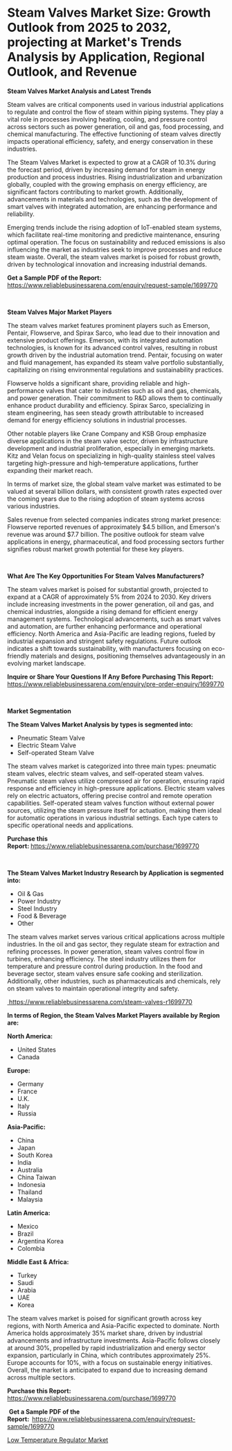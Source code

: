 <p><h1>Steam Valves Market Size: Growth Outlook from 2025 to 2032, projecting at Market's Trends Analysis by Application, Regional Outlook, and Revenue</h1></p><p><strong>Steam Valves Market Analysis and Latest Trends</strong></p>
<p><p>Steam valves are critical components used in various industrial applications to regulate and control the flow of steam within piping systems. They play a vital role in processes involving heating, cooling, and pressure control across sectors such as power generation, oil and gas, food processing, and chemical manufacturing. The effective functioning of steam valves directly impacts operational efficiency, safety, and energy conservation in these industries.</p><p>The Steam Valves Market is expected to grow at a CAGR of 10.3% during the forecast period, driven by increasing demand for steam in energy production and process industries. Rising industrialization and urbanization globally, coupled with the growing emphasis on energy efficiency, are significant factors contributing to market growth. Additionally, advancements in materials and technologies, such as the development of smart valves with integrated automation, are enhancing performance and reliability.</p><p>Emerging trends include the rising adoption of IoT-enabled steam systems, which facilitate real-time monitoring and predictive maintenance, ensuring optimal operation. The focus on sustainability and reduced emissions is also influencing the market as industries seek to improve processes and reduce steam waste. Overall, the steam valves market is poised for robust growth, driven by technological innovation and increasing industrial demands.</p></p>
<p><strong>Get a Sample PDF of the Report:&nbsp;</strong> <a href="https://www.reliablebusinessarena.com/enquiry/request-sample/1699770?utm_campaign=3138&utm_medium=2&utm_source=Github&utm_content=ia&utm_term=27032025&utm_id=steam-valves">https://www.reliablebusinessarena.com/enquiry/request-sample/1699770</a></p>
<p>&nbsp;</p>
<p><strong>Steam Valves Major Market Players</strong></p>
<p><p>The steam valves market features prominent players such as Emerson, Pentair, Flowserve, and Spirax Sarco, who lead due to their innovation and extensive product offerings. Emerson, with its integrated automation technologies, is known for its advanced control valves, resulting in robust growth driven by the industrial automation trend. Pentair, focusing on water and fluid management, has expanded its steam valve portfolio substantially, capitalizing on rising environmental regulations and sustainability practices.</p><p>Flowserve holds a significant share, providing reliable and high-performance valves that cater to industries such as oil and gas, chemicals, and power generation. Their commitment to R&D allows them to continually enhance product durability and efficiency. Spirax Sarco, specializing in steam engineering, has seen steady growth attributable to increased demand for energy efficiency solutions in industrial processes.</p><p>Other notable players like Crane Company and KSB Group emphasize diverse applications in the steam valve sector, driven by infrastructure development and industrial proliferation, especially in emerging markets. Kitz and Velan focus on specializing in high-quality stainless steel valves targeting high-pressure and high-temperature applications, further expanding their market reach.</p><p>In terms of market size, the global steam valve market was estimated to be valued at several billion dollars, with consistent growth rates expected over the coming years due to the rising adoption of steam systems across various industries. </p><p>Sales revenue from selected companies indicates strong market presence: Flowserve reported revenues of approximately $4.5 billion, and Emerson's revenue was around $7.7 billion. The positive outlook for steam valve applications in energy, pharmaceutical, and food processing sectors further signifies robust market growth potential for these key players.</p></p>
<p>&nbsp;</p>
<p><strong>What Are The Key Opportunities For Steam Valves Manufacturers?</strong></p>
<p><p>The steam valves market is poised for substantial growth, projected to expand at a CAGR of approximately 5% from 2024 to 2030. Key drivers include increasing investments in the power generation, oil and gas, and chemical industries, alongside a rising demand for efficient energy management systems. Technological advancements, such as smart valves and automation, are further enhancing performance and operational efficiency. North America and Asia-Pacific are leading regions, fueled by industrial expansion and stringent safety regulations. Future outlook indicates a shift towards sustainability, with manufacturers focusing on eco-friendly materials and designs, positioning themselves advantageously in an evolving market landscape.</p></p>
<p><strong>Inquire or Share Your Questions If Any Before Purchasing This Report:</strong> <a href="https://www.reliablebusinessarena.com/enquiry/pre-order-enquiry/1699770?utm_campaign=3138&utm_medium=2&utm_source=Github&utm_content=ia&utm_term=27032025&utm_id=steam-valves">https://www.reliablebusinessarena.com/enquiry/pre-order-enquiry/1699770</a></p>
<p>&nbsp;</p>
<p><strong>Market Segmentation</strong></p>
<p><strong>The Steam Valves Market Analysis by types is segmented into:</strong></p>
<p><ul><li>Pneumatic Steam Valve</li><li>Electric Steam Valve</li><li>Self-operated Steam Valve</li></ul></p>
<p><p>The steam valves market is categorized into three main types: pneumatic steam valves, electric steam valves, and self-operated steam valves. Pneumatic steam valves utilize compressed air for operation, ensuring rapid response and efficiency in high-pressure applications. Electric steam valves rely on electric actuators, offering precise control and remote operation capabilities. Self-operated steam valves function without external power sources, utilizing the steam pressure itself for actuation, making them ideal for automatic operations in various industrial settings. Each type caters to specific operational needs and applications.</p></p>
<p><strong>Purchase this Report:&nbsp;</strong><a href="https://www.reliablebusinessarena.com/purchase/1699770?utm_campaign=3138&utm_medium=2&utm_source=Github&utm_content=ia&utm_term=27032025&utm_id=steam-valves">https://www.reliablebusinessarena.com/purchase/1699770</a></p>
<p>&nbsp;</p>
<p><strong>The Steam Valves Market Industry Research by Application is segmented into:</strong></p>
<p><ul><li>Oil & Gas</li><li>Power Industry</li><li>Steel Industry</li><li>Food & Beverage</li><li>Other</li></ul></p>
<p><p>The steam valves market serves various critical applications across multiple industries. In the oil and gas sector, they regulate steam for extraction and refining processes. In power generation, steam valves control flow in turbines, enhancing efficiency. The steel industry utilizes them for temperature and pressure control during production. In the food and beverage sector, steam valves ensure safe cooking and sterilization. Additionally, other industries, such as pharmaceuticals and chemicals, rely on steam valves to maintain operational integrity and safety.</p></p>
<p><a href="https://www.reliablebusinessarena.com/steam-valves-r1699770?utm_campaign=3138&utm_medium=2&utm_source=Github&utm_content=ia&utm_term=27032025&utm_id=steam-valves">&nbsp;https://www.reliablebusinessarena.com/steam-valves-r1699770</a></p>
<p><strong>In terms of Region, the Steam Valves Market Players available by Region are:</strong></p>
<p>
    <p> <strong> North America: </strong>
        <ul>
            <li>United States</li>
            <li>Canada</li>
        </ul>
        </p> 
    <p> <strong> Europe: </strong>
        <ul>
            <li>Germany</li>
            <li>France</li>
            <li>U.K.</li>
            <li>Italy</li>
            <li>Russia</li>
        </ul>
        </p> 
    <p> <strong> Asia-Pacific: </strong>
        <ul>
            <li>China</li>
            <li>Japan</li>
            <li>South Korea</li>
            <li>India</li>
            <li>Australia</li>
            <li>China Taiwan</li>
            <li>Indonesia</li>
            <li>Thailand</li>
            <li>Malaysia</li>
        </ul>
        </p> 
    <p> <strong> Latin America: </strong>
        <ul>
            <li>Mexico</li>
            <li>Brazil</li>
            <li>Argentina Korea</li>
            <li>Colombia</li>
        </ul>
        </p> 
    <p> <strong> Middle East & Africa: </strong>
        <ul>
            <li>Turkey</li>
            <li>Saudi</li>
            <li>Arabia</li>
            <li>UAE</li>
            <li>Korea</li>
        </ul>
    </p>
    </p>
<p><p>The steam valves market is poised for significant growth across key regions, with North America and Asia-Pacific expected to dominate. North America holds approximately 35% market share, driven by industrial advancements and infrastructure investments. Asia-Pacific follows closely at around 30%, propelled by rapid industrialization and energy sector expansion, particularly in China, which contributes approximately 25%. Europe accounts for 10%, with a focus on sustainable energy initiatives. Overall, the market is anticipated to expand due to increasing demand across multiple sectors.</p></p>
<p><strong>Purchase this Report: </strong><a href="https://www.reliablebusinessarena.com/purchase/1699770?utm_campaign=3138&utm_medium=2&utm_source=Github&utm_content=ia&utm_term=27032025&utm_id=steam-valves">https://www.reliablebusinessarena.com/purchase/1699770</a></p>
<p>&nbsp;<strong>Get a Sample PDF of the Report:&nbsp;&nbsp;</strong><a href="https://www.reliablebusinessarena.com/enquiry/request-sample/1699770?utm_campaign=3138&utm_medium=2&utm_source=Github&utm_content=ia&utm_term=27032025&utm_id=steam-valves">https://www.reliablebusinessarena.com/enquiry/request-sample/1699770</a></p>
<p><strong></strong></p>
<p><p><a href="https://github.com/leopardmicheal7019/Market-Research-Report-List-1/blob/main/low-temperature-regulator-market.md?utm_campaign=3138&utm_medium=2&utm_source=Github&utm_content=ia&utm_term=27032025&utm_id=steam-valves">Low Temperature Regulator Market</a></p></p>